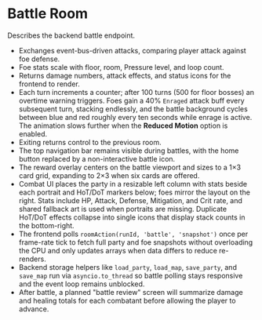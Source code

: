 # Battle Room

Describes the backend battle endpoint.

- Exchanges event-bus-driven attacks, comparing player attack against foe defense.
- Foe stats scale with floor, room, Pressure level, and loop count.
- Returns damage numbers, attack effects, and status icons for the frontend to render.
- Each turn increments a counter; after 100 turns (500 for floor bosses) an overtime warning triggers. Foes gain a 40% `Enraged` attack buff every subsequent turn, stacking endlessly, and the battle background cycles between blue and red roughly every ten seconds while enrage is active. The animation slows further when the **Reduced Motion** option is enabled.
- Exiting returns control to the previous room.
- The top navigation bar remains visible during battles, with the home button replaced by a non-interactive battle icon.
- The reward overlay centers on the battle viewport and sizes to a 1×3 card grid, expanding to 2×3 when six cards are offered.
- Combat UI places the party in a resizable left column with stats beside each portrait and HoT/DoT markers below; foes mirror the layout on the right. Stats include HP, Attack, Defense, Mitigation, and Crit rate, and shared fallback art is used when portraits are missing. Duplicate HoT/DoT effects collapse into single icons that display stack counts in the bottom-right.
- The frontend polls `roomAction(runId, 'battle', 'snapshot')` once per frame-rate tick to fetch full party and foe snapshots without overloading the CPU and only updates arrays when data differs to reduce re-renders.
- Backend storage helpers like `load_party`, `load_map`, `save_party`, and `save_map` run via `asyncio.to_thread` so battle polling stays responsive and the event loop remains unblocked.
- After battle, a planned "battle review" screen will summarize damage and healing totals for each combatant before allowing the player to advance.
